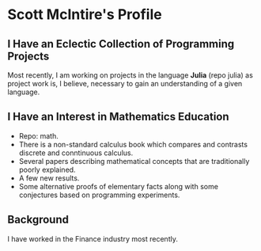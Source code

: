 # Scott McIntire's Profile

## I Have an Eclectic Collection of Programming Projects
Most recently, I am working on projects in the language **Julia** (repo julia) as project work is, I believe,
necessary to gain an understanding of a given language.

## I Have an Interest in Mathematics Education
- Repo: math.
- There is a non-standard calculus book which compares and contrasts discrete and conntinuous calculus.
- Several papers describing mathematical concepts that are traditionally poorly explained.
- A few new results.
- Some alternative proofs of elementary facts along with some conjectures based on programming experiments.

## Background
I have worked in the Finance industry most recently.
